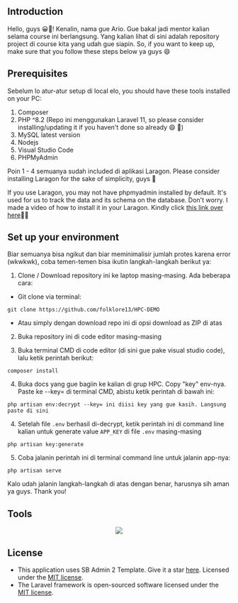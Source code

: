 ## Introduction

Hello, guys :grinning::wave:! Kenalin, nama gue Ario. Gue bakal jadi mentor kalian selama course ini berlangsung. Yang kalian lihat di sini adalah repository project di course kita yang udah gue siapin. So, if you want to keep up, make sure that you follow these steps below ya guys :smile:

## Prerequisites

Sebelum lo atur-atur setup di local elo, you should have these tools installed on your PC:

1. Composer
2. PHP ^8.2 (Repo ini menggunakan Laravel 11, so please consider installing/updating it if you haven't done so already :smile: :pray:)
3. MySQL latest version
4. Nodejs
5. Visual Studio Code
6. PHPMyAdmin

Poin 1 - 4 semuanya sudah included di aplikasi Laragon. Please consider installing Laragon for the sake of simplicity, guys :pray:

If you use Laragon, you may not have phpmyadmin installed by default. It's used for us to track the data and its schema on the database. Don't worry. I made a video of how to install it in your Laragon. Kindly click [this link over here](https://drive.google.com/drive/folders/1qy5puQWNdC2BqjG6oTVDh7FT-bCkJWVK?usp=sharing):pray::smile:

## Set up your environment

Biar semuanya bisa ngikut dan biar meminimalisir jumlah protes karena error (wkwkwk), coba temen-temen bisa ikutin langkah-langkah berikut ya:

1. Clone / Download repository ini ke laptop masing-masing. Ada beberapa cara:

-   Git clone via terminal:

```
git clone https://github.com/folklore13/HPC-DEMO
```

-   Atau simply dengan download repo ini di opsi download as ZIP di atas

2. Buka repository ini di code editor masing-masing

3. Buka terminal CMD di code editor (di sini gue pake visual studio code), lalu ketik perintah berikut:

```
composer install
```

4. Buka docs yang gue bagiin ke kalian di grup HPC. Copy "key" env-nya.
   Paste ke --key=
   di terminal CMD, abistu ketik perintah di bawah ini:

```
php artisan env:decrypt --key= ini diisi key yang gue kasih. Langsung paste di sini
```

4. Setelah file `.env` berhasil di-decrypt, ketik perintah ini di command line kalian untuk generate value `APP_KEY` di file `.env` masing-masing

```
php artisan key:generate
```

5. Coba jalanin perintah ini di terminal command line untuk jalanin app-nya:

```
php artisan serve
```

Kalo udah jalanin langkah-langkah di atas dengan benar, harusnya sih aman ya guys. Thank you!

## Tools

<p align="center">
  <a href="https://github.com/folklore13">
    <img src="https://skillicons.dev/icons?i=html,css,javascript,laravel,bootstrap,nodejs,git" />
  </a>
</p>

## License

-   This application uses SB Admin 2 Template. Give it a star [here](https://github.com/startbootstrap/startbootstrap-sb-admin-2). Licensed under the [MIT license](https://opensource.org/licenses/MIT).
-   The Laravel framework is open-sourced software licensed under the [MIT license](https://opensource.org/licenses/MIT).
